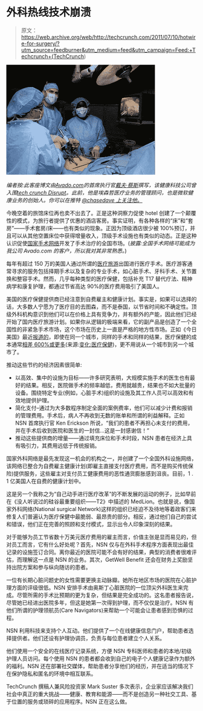 # 外科热线技术崩溃

> 原文：<https://web.archive.org/web/http://techcrunch.com/2011/07/10/hotwire-for-surgery/?utm_source=feedburner&utm_medium=feed&utm_campaign=Feed:+Techcrunch+(TechCrunch>)

![](img/b987c06fe20d3d92387af43d02712116.png)

*编者按:此客座博文由[Avado.com](https://web.archive.org/web/20230205041643/https://avado.com/)的首席执行官[戴夫·蔡斯](https://web.archive.org/web/20230205041643/http://www.crunchbase.com/person/dave-chase)撰写，该健康科技公司曾入围[tech crunch Disrupt](https://web.archive.org/web/20230205041643/https://techcrunch.com/2011/05/24/avado-is-the-mint-for-your-personal-health-records/)。此前，他是埃森哲医疗业务的管理顾问，也是微软健康业务的创始人。你可以在推特 [@chasedave 上关注他。](https://web.archive.org/web/20230205041643/http://twitter.com/#!/chasedave)*

今晚空着的旅馆床位再也卖不出去了。正是这种洞察力促使 hotel 创建了一个颠覆性的模式，为旅行者提供了优惠的酒店客房。事实证明，有各种各样的“床”和“套房”——手术套房/床——也有类似的现象。正因为顶级酒店很少被 100%预订，并且可以从其他空置床位中获得增量收入，顶级手术设施也有类似的动态。正是这种认识促使[国家手术网络](https://web.archive.org/web/20230205041643/http://www.nationalsurgerynetwork.com/)开发了手术治疗的全国市场。(*披露:全国手术网络可能成为我公司 Avado.com 的客户，所以我对其非常熟悉。*)

每年有超过 150 万的美国人通过所谓的[医疗旅游](https://web.archive.org/web/20230205041643/http://en.wikipedia.org/wiki/Medical_tourism)出国进行医疗手术。医疗游客通常寻求的服务包括择期手术以及复杂的专业手术，如心脏手术、牙科手术、关节置换和整容手术。然而，几乎每种类型的医疗保健，包括补充 T17 替代疗法、精神病学和康复护理，都通过节省高达 90%的医疗费用吸引了美国人。

美国的医疗保健提供商已经注意到自费雇主和健康计划。事实是，如果可以选择的话，大多数人宁愿为了医疗目的去图森，而不是泰国，以节省时间和不确定性。顶级外科机构意识到他们可以在价格上具有竞争力，并有额外的产能，因此他们已经开始了国内医疗旅游计划。如果你从逻辑的极端来看，它的副产品是创造了一个全国性的非紧急手术市场，这个市场在历史上一直是严格的地方性市场。正如《今日美国》最近[报道的](https://web.archive.org/web/20230205041643/http://www.usatoday.com/money/industries/health/2011-06-30-health-costs-wide-differences-locally_n.htm)，即使在同一个城市，同样的手术和同样的结果，医疗保健的成本通常[相差 600%或更多](https://web.archive.org/web/20230205041643/http://i.usatoday.net/money/_pdfs/110630-costs.pdf)(来源:[变化:医疗保健](https://web.archive.org/web/20230205041643/http://www.crunchbase.com/company/change-healthcare))，更不用说从一个城市到另一个城市了。

推动这些节约的经济因素很简单:

*   以高效、集中的设施为目标——许多研究表明，大规模实施手术的医生也有最好的结果。相反，医院做手术的频率越低，费用就越贵，结果也不如大批量的设备。围绕特定专业(例如，心脏手术)组织的设施及其工作人员可以高效和有效地提供护理。
*   简化支付–通过为大多数程序制定全面的案例费率，他们可以减少计费和报销的管理费用。手术后，病人不再收到无数的账单和所谓的利益解释。正如 NSN 首席执行官 Ken Erickson 所说，“我们的患者不再担心未支付的费用，并在手术后收到医院和医生的一封信…这是一封感谢信！”
*   推动这些提供商的增量——通过填充床位和手术时段，NSN 患者在经济上具有吸引力，其费用远低于传统报销。

国家外科网络是最先发现这一机会的机构之一，并创建了一个全国外科设施网络，该网络已整合为自费雇主健康计划(即雇主直接支付医疗费用，而不是购买传统保险)提供服务，这些雇主对支付员工健康费用的恶性通货膨胀感到沮丧。目前，1 . 1 亿美国人在自费的健康计划中。

这是另一个我称之为“自己动手进行医疗改革”的不断发展的运动的例子，比如早前在《没人听说过的硅谷最重要组织——T2》中描述的 MedLion。也就是说，像国家外科网络(National surgical Network)这样的组织已经迫不及待地等着政客们来修复人们普遍认为医疗保健中最脆弱、最昂贵的部分。相反，通过他们自己的尝试和错误，他们正在完善的照顾和支付模式，显示出令人印象深刻的结果。

对于能够为员工节省数十万美元医疗费用的雇主而言，价值主张是显而易见的，但对员工而言，它有什么好处呢？首先，NSN 仅与在外科手术程序方面表现出最佳记录的设施签订合同。离你最近的医院可能不会有好的结果，典型的消费者很难评估，而理解这一点是 NSN 的业务。其次，GetWell Benefit 还会在财务上奖励坚持出院方案和参与纵向随访的患者。

一位有长期心脏问题史的女性需要更换主动脉瓣。她所在地区市场的医院在心脏护理方面的评级很低。NSN 安排手术由奥斯丁心脏医院的一位顶尖外科医生来完成。尽管所需的手术比预期的更为复杂，但结果是完全成功的。这名患者报告说，尽管她已经进出医院多年，但这是她第一次得到护理，而不仅仅是治疗。NSN 有他们所谓的护理领航员(Care Navigators)来帮助一个可能会让患者感到恐惧的过程。

NSN 利用科技来支持个人互动。他们提供了一个在线健康信息门户，帮助患者选择提供者。他们还设有护理协调员，负责与每位患者建立个人关系。

他们使用一个安全的在线医疗记录系统，方便 NSN 专科医师和患者的本地/初级护理人员访问。每个使用 NSN 的患者都会收到自己的电子个人健康记录作为额外的福利。NSN 还在部署社交媒体，帮助患者分享他们的经历，并在适当的情况下在保护隐私和匿名的环境中相互联系。

TechCrunch 撰稿人兼风险投资家 Mark Suster 多次表示，企业家应该解决我们社会中真正的重大挑战——健康、教育和能源——而不是创造另一种社交工具、基于位置的服务或琐碎的应用程序。NSN 正在这么做。